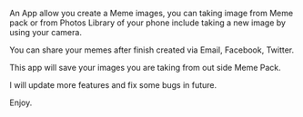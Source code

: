 An App allow you create a Meme images, you can taking image from Meme pack or from Photos Library of your phone include taking a new image by using your camera.

You can share your memes after finish created via Email, Facebook, Twitter.

This app will save your images you are taking from out side Meme Pack.

I will update more features and fix some bugs in future.

Enjoy.
